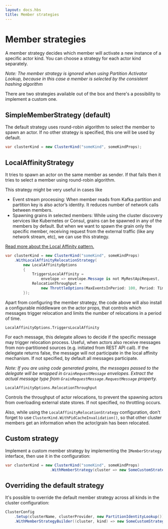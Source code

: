 ```yaml
---
layout: docs.hbs
title: Member strategies
---
```



# Member strategies

A member strategy decides which member will activate a new instance of a specific actor kind. You can choose a strategy for each actor kind separately.

*Note: The member strategy is ignored when using Partition Activator Lookup, because in this case a member is selected by the consistent hashing algorithm*

There are two strategies available out of the box and there's a possibility to implement a custom one.

## SimpleMemberStrategy (default)

The default strategy uses round-robin algorithm to select the member to spawn an actor. If no other strategy is specified, this one will be used by default.

```csharp
var clusterKind = new ClusterKind("someKind", someKindProps);
```

## LocalAffinityStrategy

It tries to spawn an actor on the same member as sender. If that fails then it tries to select a member using round-robin algorithm.

This strategy might be very useful in cases like
- Event stream processing: When member reads from Kafka partition and partition key is also actor’s identity. It reduces number of network calls between members.
- Spawning grains in selected members: While using the cluster discovery services like Kubernetes or Consul, grains can be spawned in any of the members by default. But when we want to spawn the grain only the specific member, receiving request from the external traffic (like any network stream, etc), we can use this strategy. 

[Read more about the Local Affinity pattern.](../local-affinity.md)

```csharp
var clusterKind = new ClusterKind("someKind", someKindProps)
    .WithLocalAffinityRelocationStrategy(
        new LocalAffinityOptions
        {
            TriggersLocalAffinity = 
                envelope => envelope.Message is not MyRestApiRequest,
            RelocationThroughput = 
                new ThrottleOptions(MaxEventsInPeriod: 100, Period: TimeSpan.FromSeconds(1))
        });
```

Apart from configuring the member strategy, the code above will also install a configurable middleware on the actor props, that controls which messages trigger relocation and limits the number of relocations in a period of time.

`LocalAffinityOptions.TriggersLocalAffinity`

For each message, this delegate allows to decide if the specific message may trigger relocation process. Useful, when actors also receive messages from non-partitioned sources (e.g. initiated from REST API call). If the delegate returns false, the message will not participate in the local affinity mechanism. If not specified, by default all messages participate.

*Note: If you are using code generated grains, the messages passed to the delegate will be wrapped in `GrainRequestMessage` envelopes. Extract the actual message type from `GrainRequestMessage.RequestMessage` property.*

`LocalAffinityOptions.RelocationThroughput`

Controls the throughput of actor relocations, to prevent the spawning actors from overloading external state stores. If not specified, no throttling occurs.

Also, while using the `LocalAffinityRelocationStrategy` configuration, don't forget to use `ClusterKind.WithPidCacheInvalidation()`, so that other cluster members get an information when the actor/grain has been relocated.

## Custom strategy

Implement a custom member strategy by implementing the `IMemberStrategy` interface, then use it in the configuration:

``` csharp
var clusterKind = new ClusterKind("someKind", someKindProps)
                    .WithMemberStrategy(cluster => new SomeCustomStrategy(cluster));
```

## Overriding the default strategy

It's possible to override the default member strategy across all kinds in the cluster configuration:

```csharp
ClusterConfig
    .Setup(clusterName, clusterProvider, new PartitionIdentityLookup())
    .WithMemberStrategyBuilder((cluster, kind) => new SomeCustomStrategy(cluster));
```